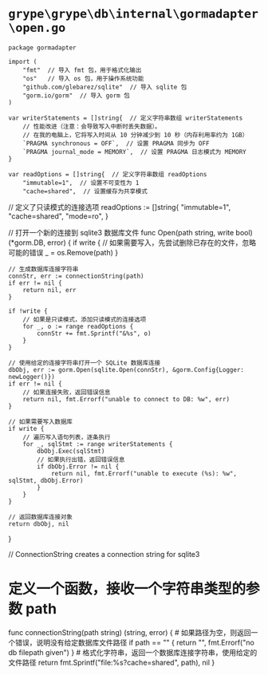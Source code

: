 # `grype\grype\db\internal\gormadapter\open.go`

```
package gormadapter

import (
	"fmt"  // 导入 fmt 包，用于格式化输出
	"os"   // 导入 os 包，用于操作系统功能
	"github.com/glebarez/sqlite"  // 导入 sqlite 包
	"gorm.io/gorm"  // 导入 gorm 包
)

var writerStatements = []string{  // 定义字符串数组 writerStatements
	// 性能改进（注意：会导致写入中断时丢失数据）。
	// 在我的电脑上，它将写入时间从 10 分钟减少到 10 秒（内存利用率约为 1GB）
	`PRAGMA synchronous = OFF`,  // 设置 PRAGMA 同步为 OFF
	`PRAGMA journal_mode = MEMORY`,  // 设置 PRAGMA 日志模式为 MEMORY
}

var readOptions = []string{  // 定义字符串数组 readOptions
	"immutable=1",  // 设置不可变性为 1
	"cache=shared",  // 设置缓存为共享模式
```
// 定义了只读模式的连接选项
readOptions := []string{
	"immutable=1",
	"cache=shared",
	"mode=ro",
}

// 打开一个新的连接到 sqlite3 数据库文件
func Open(path string, write bool) (*gorm.DB, error) {
	if write {
		// 如果需要写入，先尝试删除已存在的文件，忽略可能的错误
		_ = os.Remove(path)
	}

	// 生成数据库连接字符串
	connStr, err := connectionString(path)
	if err != nil {
		return nil, err
	}

	if !write {
		// 如果是只读模式，添加只读模式的连接选项
		for _, o := range readOptions {
			connStr += fmt.Sprintf("&%s", o)
		}
	}

	// 使用给定的连接字符串打开一个 SQLite 数据库连接
	dbObj, err := gorm.Open(sqlite.Open(connStr), &gorm.Config{Logger: newLogger()})
	if err != nil {
		// 如果连接失败，返回错误信息
		return nil, fmt.Errorf("unable to connect to DB: %w", err)
	}

	// 如果需要写入数据库
	if write {
		// 遍历写入语句列表，逐条执行
		for _, sqlStmt := range writerStatements {
			dbObj.Exec(sqlStmt)
			// 如果执行出错，返回错误信息
			if dbObj.Error != nil {
				return nil, fmt.Errorf("unable to execute (%s): %w", sqlStmt, dbObj.Error)
			}
		}
	}

	// 返回数据库连接对象
	return dbObj, nil
}

// ConnectionString creates a connection string for sqlite3
# 定义一个函数，接收一个字符串类型的参数 path
func connectionString(path string) (string, error) {
    # 如果路径为空，则返回一个错误，说明没有给定数据库文件路径
    if path == "" {
        return "", fmt.Errorf("no db filepath given")
    }
    # 格式化字符串，返回一个数据库连接字符串，使用给定的文件路径
    return fmt.Sprintf("file:%s?cache=shared", path), nil
}
```